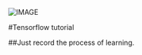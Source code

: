 ![IMAGE](https://s1.ax1x.com/2018/03/15/94UBhq.jpg)

#Tensorflow tutorial

##Just record the process of learning.

